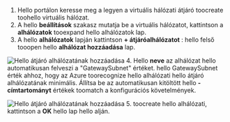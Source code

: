 1. Hello portálon keresse meg a legyen a virtuális hálózati átjáró toocreate toohello virtuális hálózat.
2. A hello **beállítások** szakasz mutatja be a virtuális hálózatot, kattintson a **alhálózatok** tooexpand hello alhálózatok lap.
3. A hello **alhálózatok** lapján kattintson **+ átjáróalhálózatot** : hello felső tooopen hello **alhálózat hozzáadása** lap.

  ![Hello átjáró alhálózatának hozzáadása](./media/vpn-gateway-add-gwsubnet-s2s-rm-portal-include/add-gw-subnet.png "hello átjáró alhálózatának hozzáadása")
4. Hello **neve** az alhálózat hello automatikusan felveszi a "GatewaySubnet" értéket. hello GatewaySubnet érték ahhoz, hogy az Azure toorecognize hello alhálózati hello átjáró alhálózatának minimális. Állítsa be az automatikusan kitöltött hello **-címtartományt** értékek toomatch a konfigurációs követelmények.

  ![Hello átjáró alhálózatának hozzáadása](./media/vpn-gateway-add-gwsubnet-s2s-rm-portal-include/gwsubnetip.png "hello átjáró alhálózatának hozzáadása")
5. toocreate hello alhálózati, kattintson a **OK** hello lap hello alján.
